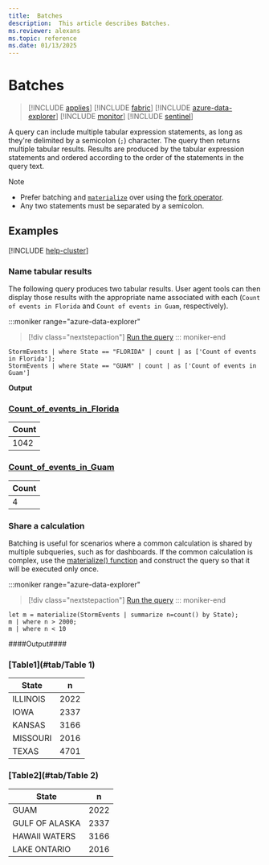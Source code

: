 ```yaml
---
title:  Batches
description:  This article describes Batches.
ms.reviewer: alexans
ms.topic: reference
ms.date: 01/13/2025
---
```

# Batches

> [!INCLUDE [applies](../includes/applies-to-version/applies.md)] [!INCLUDE [fabric](../includes/applies-to-version/fabric.md)] [!INCLUDE [azure-data-explorer](../includes/applies-to-version/azure-data-explorer.md)] [!INCLUDE [monitor](../includes/applies-to-version/monitor.md)] [!INCLUDE [sentinel](../includes/applies-to-version/sentinel.md)]

A query can include multiple tabular expression statements, as long as they're delimited by a semicolon (`;`) character. The query then returns multiple tabular results. Results are produced by the tabular expression statements and ordered according to the order of the statements in the query text.

> [!NOTE]
>
> * Prefer batching and [`materialize`](materialize-function.md) over using the [fork operator](fork-operator.md).
> * Any two statements must be separated by a semicolon.

## Examples

[!INCLUDE [help-cluster](../includes/help-cluster.md)]

### Name tabular results

The following query produces two tabular results. User agent tools can then display those results with the appropriate name associated with each (`Count of events in Florida` and `Count of events in Guam`, respectively).

:::moniker range="azure-data-explorer"
> [!div class="nextstepaction"]
> <a href="https://dataexplorer.azure.com/clusters/help/databases/Samples?query=H4sIAAAAAAAAAwsuyS/KdS1LzSspVqhRKM9ILUpVCC5JLElVsLVVUHLz8Q/ydHFUAkol55fmlQDpxGKFaHVnMCc/TSEVojMzT8EtJ78oMyVRPdaalysYr6HuoY6+xJjoXpqYqx4LAI0euu6hAAAA" target="_blank">Run the query</a>
::: moniker-end

```kusto
StormEvents | where State == "FLORIDA" | count | as ['Count of events in Florida'];
StormEvents | where State == "GUAM" | count | as ['Count of events in Guam']
```

**Output**

### [Count_of_events_in_Florida](#tab/florida)

| Count |
| -- |
| 1042 |

### [Count_of_events_in_Guam](#tab/guam)

| Count |
| -- |
| 4 |

### Share a calculation

Batching is useful for scenarios where a common calculation is shared by multiple subqueries, such as for dashboards. If the common calculation is complex, use the [materialize() function](materialize-function.md) and construct the query so that it will be executed only once.

:::moniker range="azure-data-explorer"
> [!div class="nextstepaction"]
> <a href="https://dataexplorer.azure.com/clusters/help/databases/Samples?query=H4sIAAAAAAAAA8tJLVHIVbBVyE0sSS3KTMzJrErVCC7JL8p1LUvNKylWqFEoLs3NTSwCiivk2Sbnl+aVaGgqJFUqBJcAdWha83LlAtWUZ6QWAeUV7BSMDAwM0ARtFAwNAArTIWBnAAAA" target="_blank">Run the query</a>
::: moniker-end

```kusto
let m = materialize(StormEvents | summarize n=count() by State);
m | where n > 2000;
m | where n < 10
```

####Output####

### [Table1](#tab/Table 1)

| State | n    |
|-------|------|
| ILLINOIS | 2022|
| IOWA | 2337    
| KANSAS | 3166 |
| MISSOURI | 2016  
| TEXAS | 4701 |

### [Table2](#tab/Table 2)

| State | n    |
|-------|------|
| GUAM | 2022|
| GULF OF ALASKA | 2337    
| HAWAII WATERS | 3166 |
| LAKE ONTARIO | 2016  
